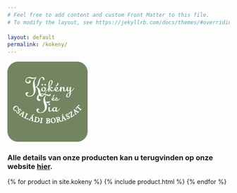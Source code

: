 ```yaml
---
# Feel free to add content and custom Front Matter to this file.
# To modify the layout, see https://jekyllrb.com/docs/themes/#overriding-theme-defaults

layout: default
permalink: /kokeny/
---
```

![Kokeny](/images/features/Kokeny.png)
### Alle details van onze producten kan u terugvinden op onze website [hier](https://www.wijnen-bax.be).

{% for product in site.kokeny %}
  {% include product.html %}
{% endfor %}
